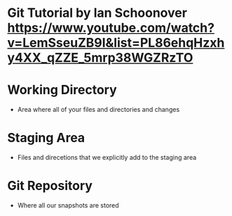 # Git Tutorial by Ian Schoonover https://www.youtube.com/watch?v=LemSseuZB9I&list=PL86ehqHzxhy4XX_qZZE_5mrp38WGZRzTO

# Working Directory
 - Area where all of your files and directories and changes

# Staging Area
 - Files and direcetions that we explicitly add to the staging area

# Git Repository
 - Where all our snapshots are stored
